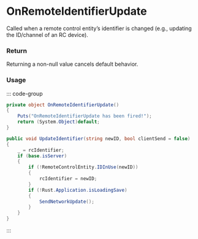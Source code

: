 <Badge type="danger" text="Carbon Compatible"/><Badge type="warning" text="Oxide Compatible"/>
# OnRemoteIdentifierUpdate
Called when a remote control entity’s identifier is changed (e.g., updating the ID/channel of an RC device).
### Return
Returning a non-null value cancels default behavior.

### Usage
::: code-group
```csharp [Example]
private object OnRemoteIdentifierUpdate()
{
	Puts("OnRemoteIdentifierUpdate has been fired!");
	return (System.Object)default;
}
```
```csharp [Source — Assembly-CSharp @ PoweredRemoteControlEntity]
public void UpdateIdentifier(string newID, bool clientSend = false)
{
	_ = rcIdentifier;
	if (base.isServer)
	{
		if (!RemoteControlEntity.IDInUse(newID))
		{
			rcIdentifier = newID;
		}
		if (!Rust.Application.isLoadingSave)
		{
			SendNetworkUpdate();
		}
	}
}

```
:::
